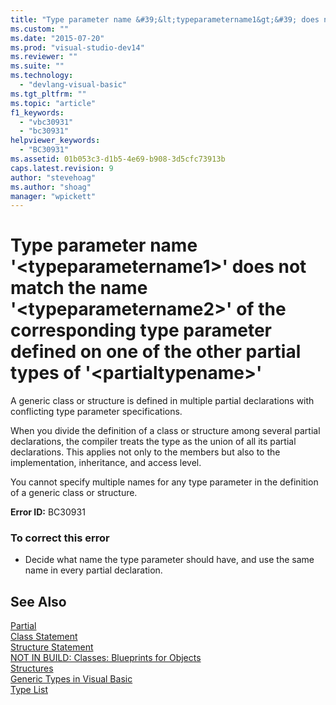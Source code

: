 ```yaml
---
title: "Type parameter name &#39;&lt;typeparametername1&gt;&#39; does not match the name &#39;&lt;typeparametername2&gt;&#39; of the corresponding type parameter defined on one of the other partial types of &#39;&lt;partialtypename&gt;&#39; | Microsoft Docs"
ms.custom: ""
ms.date: "2015-07-20"
ms.prod: "visual-studio-dev14"
ms.reviewer: ""
ms.suite: ""
ms.technology: 
  - "devlang-visual-basic"
ms.tgt_pltfrm: ""
ms.topic: "article"
f1_keywords: 
  - "vbc30931"
  - "bc30931"
helpviewer_keywords: 
  - "BC30931"
ms.assetid: 01b053c3-d1b5-4e69-b908-3d5cfc73913b
caps.latest.revision: 9
author: "stevehoag"
ms.author: "shoag"
manager: "wpickett"
---
```

# Type parameter name &#39;&lt;typeparametername1&gt;&#39; does not match the name &#39;&lt;typeparametername2&gt;&#39; of the corresponding type parameter defined on one of the other partial types of &#39;&lt;partialtypename&gt;&#39;
A generic class or structure is defined in multiple partial declarations with conflicting type parameter specifications.  
  
 When you divide the definition of a class or structure among several partial declarations, the compiler treats the type as the union of all its partial declarations. This applies not only to the members but also to the implementation, inheritance, and access level.  
  
 You cannot specify multiple names for any type parameter in the definition of a generic class or structure.  
  
 **Error ID:** BC30931  
  
### To correct this error  
  
-   Decide what name the type parameter should have, and use the same name in every partial declaration.  
  
## See Also  
 [Partial](../../visual-basic/language-reference/modifiers/partial.md)   
 [Class Statement](../../visual-basic/language-reference/statements/class-statement.md)   
 [Structure Statement](../../visual-basic/language-reference/statements/structure-statement.md)   
 [NOT IN BUILD: Classes: Blueprints for Objects](http://msdn.microsoft.com/en-us/2c86373d-0333-4616-a7d8-4790c4e89f7b)   
 [Structures](../../visual-basic/programming-guide/language-features/data-types/structures.md)   
 [Generic Types in Visual Basic](../../visual-basic/programming-guide/language-features/data-types/generic-types.md)   
 [Type List](../../visual-basic/language-reference/statements/type-list.md)